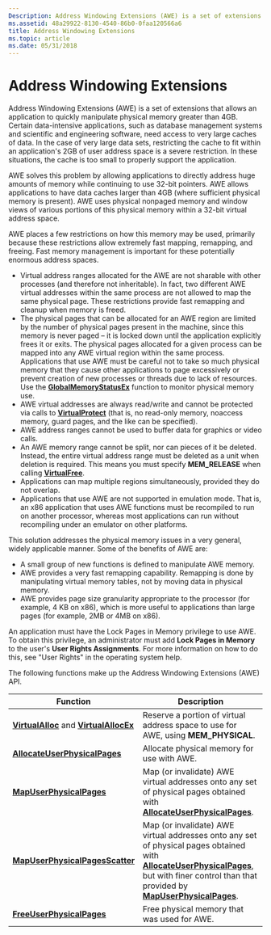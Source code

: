 ```yaml
---
Description: Address Windowing Extensions (AWE) is a set of extensions that allows an application to quickly manipulate physical memory greater than 4GB.
ms.assetid: 48a29922-8130-4540-86b0-0faa120566a6
title: Address Windowing Extensions
ms.topic: article
ms.date: 05/31/2018
---
```


# Address Windowing Extensions

Address Windowing Extensions (AWE) is a set of extensions that allows an application to quickly manipulate physical memory greater than 4GB. Certain data-intensive applications, such as database management systems and scientific and engineering software, need access to very large caches of data. In the case of very large data sets, restricting the cache to fit within an application's 2GB of user address space is a severe restriction. In these situations, the cache is too small to properly support the application.

AWE solves this problem by allowing applications to directly address huge amounts of memory while continuing to use 32-bit pointers. AWE allows applications to have data caches larger than 4GB (where sufficient physical memory is present). AWE uses physical nonpaged memory and window views of various portions of this physical memory within a 32-bit virtual address space.

AWE places a few restrictions on how this memory may be used, primarily because these restrictions allow extremely fast mapping, remapping, and freeing. Fast memory management is important for these potentially enormous address spaces.

-   Virtual address ranges allocated for the AWE are not sharable with other processes (and therefore not inheritable). In fact, two different AWE virtual addresses within the same process are not allowed to map the same physical page. These restrictions provide fast remapping and cleanup when memory is freed.
-   The physical pages that can be allocated for an AWE region are limited by the number of physical pages present in the machine, since this memory is never paged – it is locked down until the application explicitly frees it or exits. The physical pages allocated for a given process can be mapped into any AWE virtual region within the same process. Applications that use AWE must be careful not to take so much physical memory that they cause other applications to page excessively or prevent creation of new processes or threads due to lack of resources. Use the [**GlobalMemoryStatusEx**](https://msdn.microsoft.com/en-us/library/Aa366589(v=VS.85).aspx) function to monitor physical memory use.
-   AWE virtual addresses are always read/write and cannot be protected via calls to [**VirtualProtect**](https://msdn.microsoft.com/en-us/library/Aa366898(v=VS.85).aspx) (that is, no read-only memory, noaccess memory, guard pages, and the like can be specified).
-   AWE address ranges cannot be used to buffer data for graphics or video calls.
-   An AWE memory range cannot be split, nor can pieces of it be deleted. Instead, the entire virtual address range must be deleted as a unit when deletion is required. This means you must specify **MEM\_RELEASE** when calling [**VirtualFree**](https://msdn.microsoft.com/en-us/library/Aa366892(v=VS.85).aspx).
-   Applications can map multiple regions simultaneously, provided they do not overlap.
-   Applications that use AWE are not supported in emulation mode. That is, an x86 application that uses AWE functions must be recompiled to run on another processor, whereas most applications can run without recompiling under an emulator on other platforms.

This solution addresses the physical memory issues in a very general, widely applicable manner. Some of the benefits of AWE are:

-   A small group of new functions is defined to manipulate AWE memory.
-   AWE provides a very fast remapping capability. Remapping is done by manipulating virtual memory tables, not by moving data in physical memory.
-   AWE provides page size granularity appropriate to the processor (for example, 4 KB on x86), which is more useful to applications than large pages (for example, 2MB or 4MB on x86).

An application must have the Lock Pages in Memory privilege to use AWE. To obtain this privilege, an administrator must add **Lock Pages in Memory** to the user's **User Rights Assignments**. For more information on how to do this, see "User Rights" in the operating system help.

The following functions make up the Address Windowing Extensions (AWE) API.



| Function                                                                          | Description                                                                                                                                                                                                                                               |
|-----------------------------------------------------------------------------------|-----------------------------------------------------------------------------------------------------------------------------------------------------------------------------------------------------------------------------------------------------------|
| [**VirtualAlloc**](https://msdn.microsoft.com/en-us/library/Aa366887(v=VS.85).aspx) and [**VirtualAllocEx**](https://msdn.microsoft.com/en-us/library/Aa366890(v=VS.85).aspx) | Reserve a portion of virtual address space to use for AWE, using **MEM\_PHYSICAL**.                                                                                                                                                                       |
| [**AllocateUserPhysicalPages**](https://msdn.microsoft.com/en-us/library/Aa366528(v=VS.85).aspx)                    | Allocate physical memory for use with AWE.                                                                                                                                                                                                                |
| [**MapUserPhysicalPages**](https://msdn.microsoft.com/en-us/library/Aa366753(v=VS.85).aspx)                              | Map (or invalidate) AWE virtual addresses onto any set of physical pages obtained with [**AllocateUserPhysicalPages**](https://msdn.microsoft.com/en-us/library/Aa366528(v=VS.85).aspx).                                                                                                    |
| [**MapUserPhysicalPagesScatter**](/windows/desktop/api/WinBase/nf-winbase-mapuserphysicalpagesscatter)                | Map (or invalidate) AWE virtual addresses onto any set of physical pages obtained with [**AllocateUserPhysicalPages**](https://msdn.microsoft.com/en-us/library/Aa366528(v=VS.85).aspx), but with finer control than that provided by [**MapUserPhysicalPages**](https://msdn.microsoft.com/en-us/library/Aa366753(v=VS.85).aspx). |
| [**FreeUserPhysicalPages**](https://msdn.microsoft.com/en-us/library/Aa366566(v=VS.85).aspx)                            | Free physical memory that was used for AWE.                                                                                                                                                                                                               |



 

 

 



